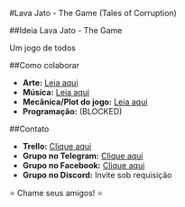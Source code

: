#Lava Jato - The Game (Tales of Corruption)

##Ideia
Lava Jato - The Game

Um jogo de todos

##Como colaborar

+ **Arte:** [Leia aqui](https://github.com/lava-jato-the-game/lava_jato/blob/master/arte.md)
+ **Música:** [Leia aqui](https://github.com/lava-jato-the-game/lava_jato/blob/master/musica.md)
+ **Mecânica/Plot do jogo:** [Leia aqui](https://github.com/lava-jato-the-game/lava_jato/blob/master/mecanica.md)
+ **Programação:** (BLOCKED)

##Contato

+ **Trello:** [Clique aqui](https://trello.com/b/qkD8gb6A/car-wash-board-geral)
+ **Grupo no Telegram:** [Clique aqui](https://t.me/joinchat/AAAAAAt0zmM4OagA2WAnyA)
+ **Grupo no Facebook:** [Clique aqui](https://www.facebook.com/groups/386266195082826/?fref=ts)
+ **Grupo no Discord:** Invite sob requisição

:star: Chame seus amigos! :star:
